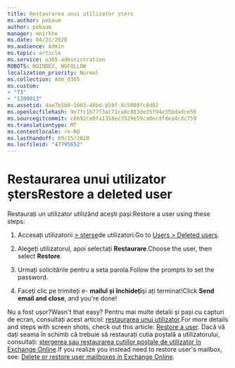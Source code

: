 ```yaml
---
title: Restaurarea unui utilizator șters
ms.author: pebaum
author: pebaum
manager: mnirkhe
ms.date: 04/21/2020
ms.audience: Admin
ms.topic: article
ms.service: o365-administration
ROBOTS: NOINDEX, NOFOLLOW
localization_priority: Normal
ms.collection: Adm_O365
ms.custom:
- "73"
- "1200013"
ms.assetid: dae7b5b0-1003-40bd-b59f-8c5009fc8d82
ms.openlocfilehash: 9e7fc1b77f3ac71ca8c883de35f94e35bdadce56
ms.sourcegitcommit: c6692ce0fa1358ec3529e59ca0ecdfdea4cdc759
ms.translationtype: MT
ms.contentlocale: ro-RO
ms.lasthandoff: 09/15/2020
ms.locfileid: "47795652"
---
```

# <a name="restore-a-deleted-user"></a><span data-ttu-id="310e3-102">Restaurarea unui utilizator șters</span><span class="sxs-lookup"><span data-stu-id="310e3-102">Restore a deleted user</span></span>

<span data-ttu-id="310e3-103">Restaurați un utilizator utilizând acești pași:</span><span class="sxs-lookup"><span data-stu-id="310e3-103">Restore a user using these steps:</span></span>
  
1. <span data-ttu-id="310e3-104">Accesați utilizatorii [ \> șterse](https://admin.microsoft.com/adminportal/home#/deletedusers)de utilizatori.</span><span class="sxs-lookup"><span data-stu-id="310e3-104">Go to [Users \> Deleted users](https://admin.microsoft.com/adminportal/home#/deletedusers).</span></span>

2. <span data-ttu-id="310e3-105">Alegeți utilizatorul, apoi selectați **Restaurare**.</span><span class="sxs-lookup"><span data-stu-id="310e3-105">Choose the user, then select **Restore**.</span></span>

3. <span data-ttu-id="310e3-106">Urmați solicitările pentru a seta parola.</span><span class="sxs-lookup"><span data-stu-id="310e3-106">Follow the prompts to set the password.</span></span>

4. <span data-ttu-id="310e3-107">Faceți clic pe trimiteți e- **mailul și închideți**și ați terminat!</span><span class="sxs-lookup"><span data-stu-id="310e3-107">Click **Send email and close**, and you're done!</span></span>

<span data-ttu-id="310e3-108">Nu a fost ușor?</span><span class="sxs-lookup"><span data-stu-id="310e3-108">Wasn't that easy?</span></span> <span data-ttu-id="310e3-109">Pentru mai multe detalii și pași cu capturi de ecran, consultați acest articol: [restaurarea unui utilizator](https://docs.microsoft.com/microsoft-365/admin/add-users/restore-user).</span><span class="sxs-lookup"><span data-stu-id="310e3-109">For more details and steps with screen shots, check out this article: [Restore a user](https://docs.microsoft.com/microsoft-365/admin/add-users/restore-user).</span></span> <span data-ttu-id="310e3-110">Dacă vă dați seama în schimb că trebuie să restaurați cutia poștală a utilizatorului, consultați: [ștergerea sau restaurarea cutiilor poștale de utilizator în Exchange Online](https://docs.microsoft.com/exchange/recipients-in-exchange-online/delete-or-restore-mailboxes).</span><span class="sxs-lookup"><span data-stu-id="310e3-110">If you realize you instead need to restore user's mailbox, see: [Delete or restore user mailboxes in Exchange Online](https://docs.microsoft.com/exchange/recipients-in-exchange-online/delete-or-restore-mailboxes).</span></span>
